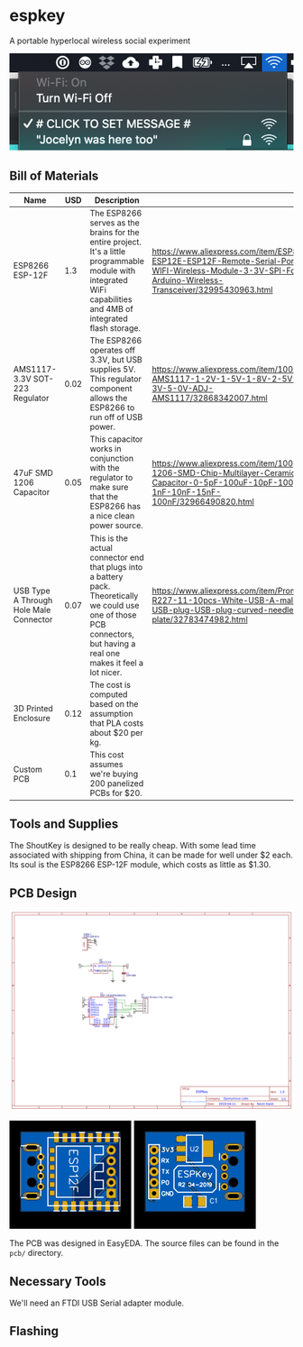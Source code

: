 # espkey
A portable hyperlocal wireless social experiment

![](https://raw.githubusercontent.com/antimatter15/espkey/master/images/wifi.png)

## Bill of Materials


| Name                                   | USD  | Description                                                                                                                                                                 |                                                                                                                                                         | 
|----------------------------------------|------|----------------------------------------------------------------------------------------------------------------------------------------------------------------------------|----------------------------------------------------------------------------------------------------------------------------------------------------------| 
| ESP8266 ESP-12F                        | 1.3  | The ESP8266 serves as the brains for the entire project. It's a little programmable module with integrated WiFi capabilities and 4MB of integrated flash storage.          | https://www.aliexpress.com/item/ESP8266-ESP12E-ESP12F-Remote-Serial-Port-WIFI-Wireless-Module-3-3V-SPI-For-Arduino-Wireless-Transceiver/32995430963.html | 
| AMS1117-3.3V SOT-223 Regulator         | 0.02 | The ESP8266 operates off 3.3V, but USB supplies 5V. This regulator component allows the ESP8266 to run off of USB power.                                                   | https://www.aliexpress.com/item/100PCS-AMS1117-1-2V-1-5V-1-8V-2-5V-3-3V-5-0V-ADJ-AMS1117/32868342007.html                                                | 
| 47uF SMD 1206 Capacitor                | 0.05 | This capacitor works in conjunction with the regulator to make sure that the ESP8266 has a nice clean power source.                                                        | https://www.aliexpress.com/item/100pcs-1206-SMD-Chip-Multilayer-Ceramic-Capacitor-0-5pF-100uF-10pF-100pF-1nF-10nF-15nF-100nF/32966490820.html            | 
| USB Type A Through Hole Male Connector | 0.07 | This is the actual connector end that plugs into a battery pack. Theoretically we could use one of those PCB connectors, but having a real one makes it feel a lot nicer.  | https://www.aliexpress.com/item/Promotion-R227-11-10pcs-White-USB-A-male-USB-plug-USB-plug-curved-needle-plate/32783474982.html                          | 
| 3D Printed Enclosure                   | 0.12 | The cost is computed based on the assumption that PLA costs about $20 per kg.                                                                                              |                                                                                                                                                          | 
| Custom PCB                             | 0.1  | This cost assumes we're buying 200 panelized PCBs for $20.                                                                                                                 |                                                                                                                                                          | 


## Tools and Supplies

The ShoutKey is designed to be really cheap. With some lead time associated with shipping from China, it can be made for well under $2 each. Its soul is the ESP8266 ESP-12F module, which costs as little as $1.30. 


## PCB Design

![](https://raw.githubusercontent.com/antimatter15/espkey/master/images/schematic.png)

![](https://raw.githubusercontent.com/antimatter15/espkey/master/images/top.svg)
![](https://raw.githubusercontent.com/antimatter15/espkey/master/images/bottom.svg)

The PCB was designed in EasyEDA. The source files can be found in the `pcb/` directory. 

## Necessary Tools

We'll need an FTDI USB Serial adapter module.


## Flashing

